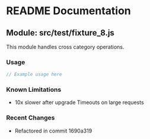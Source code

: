 # README Documentation

## Module: src/test/fixture_8.js

This module handles cross category operations.

### Usage

```java
// Example usage here
```

### Known Limitations

- 10x slower after upgrade Timeouts on large requests

### Recent Changes

- Refactored in commit 1690a319
